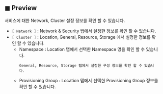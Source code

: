 ## &#9724; Preview
서비스에 대한 Network, Cluster 설정 정보를 확인 할 수 있습니다.

+ <code>[ Network ]</code> : Network & Security 탭에서 설정한 정보를 확인 할 수 있습니다.
+ <code>[ Cluster ]</code> : Location, General, Resource, Storage 에서 설정한 정보를 확인 할 수 있습니다.
  - Namespace : Location 탭에서 선택한 Namespace 명을 확인 할 수 있습니다.
    ```
    General, Resource, Storage 탭에서 설정한 구성 정보를 확인 할 수 있습니다.
    ```
  - Provisioning Group : Location 탭에서 선택한 Provisioning Group 정보를 확인 할 수 있습니다.

